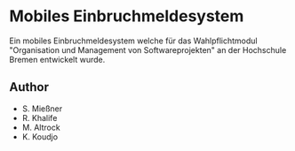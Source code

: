 # Mobiles Einbruchmeldesystem
Ein mobiles Einbruchmeldesystem welche für das Wahlpflichtmodul "Organisation und Management von Softwareprojekten" an der Hochschule Bremen entwickelt wurde.

## Author
- S. Mießner
- R. Khalife
- M. Altrock
- K. Koudjo
